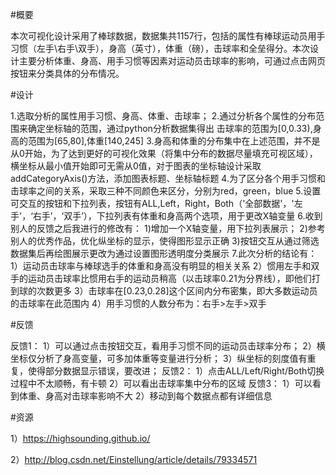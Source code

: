 #概要

本次可视化设计采用了棒球数据，数据集共1157行，包括的属性有棒球运动员用手习惯（左手\右手\双手），身高（英寸），体重（磅），击球率和全垒得分。本次设计主要分析体重、身高、用手习惯等因素对运动员击球率的影响，可通过点击网页按钮来分类具体的分布情况。


#设计

1.选取分析的属性用手习惯、身高、体重、击球率；
2.通过分析各个属性的分布范围来确定坐标轴的范围，通过python分析数据集得出
击球率的范围为[0,0.33),身高的范围为[65,80],体重[140,245]
3.身高和体重的分布集中在上述范围，并不是从0开始，为了达到更好的可视化效果（将集中分布的数据尽量填充可视区域），横坐标从最小值开始即可无需从0值，对于图表的坐标轴设计采取addCategoryAxis()方法，添加图表标题、坐标轴标题
4.为了区分各个用手习惯和击球率之间的关系，采取三种不同颜色来区分，分别为red，green，blue
5.设置可交互的按钮和下拉列表，按钮有ALL,Left，Right，Both（'全部数据'，'左手'，‘右手’，‘双手’），下拉列表有体重和身高两个选项，用于更改X轴变量
6.收到别人的反馈之后我进行的修改有：
1)增加一个X轴变量，用下拉列表展示；
2)参考别人的优秀作品，优化纵坐标的显示，使得图形显示正确
3)按钮交互从通过筛选数据集后再绘图展示更改为通过设置图形透明度分类展示
7.此次分析的结论有：
1）运动员击球率与棒球选手的体重和身高没有明显的相关关系
2）惯用左手和双手的运动员击球率比惯用右手的运动员稍高（以击球率0.21为分界线），即他们打到球的次数更多
3）击球率在[0.23,0.28]这个区间内分布密集，即大多数运动员的击球率在此范围内
4）用手习惯的人数分布为：右手>左手>双手


#反馈

反馈1：
1）可以通过点击按钮交互，看用手习惯不同的运动员击球率分布；
2）横坐标仅分析了身高变量，可多加体重等变量进行分析；
3）纵坐标的刻度值有重复，使得部分数据显示错误，要改进；
反馈2：
1）点击ALL/Left/Right/Both切换过程中不太顺畅，有卡顿
2）可以看出击球率集中分布的区域
反馈3：
1）可以看到体重、身高对击球率影响不大
2）移动到每个数据点都有详细信息


#资源

1）https://highsounding.github.io/

2）http://blog.csdn.net/Einstellung/article/details/79334571
